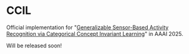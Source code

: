 # CCIL
Official implementation for "[Generalizable Sensor-Based Activity Recognition via Categorical Concept Invariant Learning](https://arxiv.org/abs/2412.13594)" in AAAI 2025.

Will be released soon!
